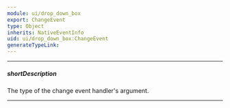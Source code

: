 ```yaml
---
module: ui/drop_down_box
export: ChangeEvent
type: Object
inherits: NativeEventInfo
uid: ui/drop_down_box:ChangeEvent
generateTypeLink: 
---
```

---
##### shortDescription
The type of the change event handler's argument.

---
<!-- Description goes here -->